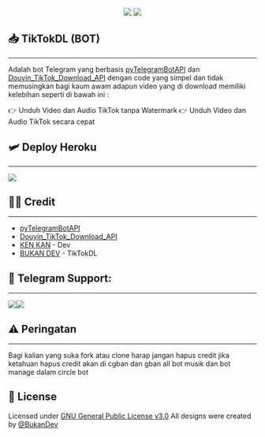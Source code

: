 <p align="center"><a href="https://github.com/BukanDev/TikTokDL/fork"><img src="https://img.shields.io/github/forks/BukanDev/TikTokDL?color=yellow&label=FORK&logo=github&style=plastic"/></a>
<a href="https://github.com/BukanDev/TikTokDL/stars"><img src="https://img.shields.io/github/stars/kenkansaja/kenkansaja?color=green&label=STARS&logo=github&style=plastic"/></a></p>
  
## 📥 TikTokDL (BOT)
___

Adalah bot Telegram yang berbasis [pyTelegramBotAPI](https://github.com/eternnoir/pyTelegramBotAPI) dan [Douyin_TikTok_Download_API](https://github.com/Evil0ctal/Douyin_TikTok_Download_API) dengan code yang simpel dan tidak memusingkan bagi kaum awam adapun video yang di download memiliki kelebihan seperti di bawah ini : 

👉 Unduh Video dan Audio TikTok tanpa Watermark
👉 Unduh Video dan Audio TikTok secara cepat

## 🛩️ Deploy Heroku
___

<a href="https://heroku.com/deploy?template=https://github.com/jokokendi/Music-Ken"><img src="https://img.shields.io/badge/BUAT DIHEROKU-blue?style=for-the-badge&logo=heroku"/></a>


## 🧑‍✈️ Credit
___

- [pyTelegramBotAPI](https://github.com/eternnoir/pyTelegramBotAPI)
- [Douyin_TikTok_Download_API](https://github.com/Evil0ctal/Douyin_TikTok_Download_API)
- [KEN KAN](https://github.com/jokokendi) - Dev
- [BUKAN DEV](https://github.com/BukanDev) - TikTokDL


## 💌 Telegram Support:
___

<a href="https://t.me/aruna_mutual"><img src="https://img.shields.io/badge/ARUNA-black?style=for-the-badge&logo=Telegram"/></a><a href="https://t.me/PrimeSupportGroup"><img src="https://img.shields.io/badge/PRIME-black?style=for-the-badge&logo=Telegram"/></a>

## ⚠️ Peringatan
___

Bagi kalian yang suka fork atau clone harap jangan hapus credit jika ketahuan hapus credit akan di cgban dan gban all bot musik dan bot manage dalam circle bot

## 📑 License
Licensed under [GNU General Public License v3.0](https://github.com/BukanDev/TikTokDL/blob/main/LICENSE) All designs were created by [@BukanDev](https://github.com/BukanDev)

